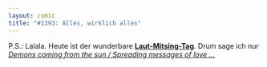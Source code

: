 ```yaml
---
layout: comic
title: "#1393: Alles, wirklich alles"
---
```


P.S.:
Lalala. Heute ist der wunderbare <a href="http://www.fonflatter.de/kalender"><strong>Laut-Mitsing-Tag</strong></a>. Drum sage ich nur
<a href="http://crucifixia.com/lyrica/ocean_chief/tor.html#1"><em>Demons coming from the sun / Spreading messages of love ...</em></a>
